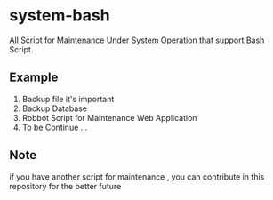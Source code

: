 system-bash
===========

All Script for Maintenance Under System Operation that support Bash Script.

Example
-------
<ol>
<li> Backup file it's important </li>
<li> Backup Database </li>
<li> Robbot Script for Maintenance Web Application </li>
<li> To be Continue ... </li>
</ol>


Note
-------

<p> if you have another script for maintenance , you can contribute in this repository for the better future </p>
